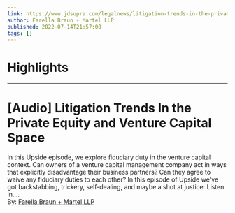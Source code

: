 ```yaml
---
link: https://www.jdsupra.com/legalnews/litigation-trends-in-the-private-equity-21454/
author: Farella Braun + Martel LLP
published: 2022-07-14T21:57:00
tags: []
---
```

# Highlights


---
# [Audio] Litigation Trends In the Private Equity and Venture Capital Space
In this Upside episode, we explore fiduciary duty in the venture capital context. Can owners of a venture capital management company act in ways that explicitly disadvantage their business partners? Can they agree to waive any fiduciary duties to each other? In this episode of Upside we've got backstabbing, trickery, self-dealing, and maybe a shot at justice. Listen in....  
By: [Farella Braun + Martel LLP](https://www.jdsupra.com/profile/farella_braun_martel/)
